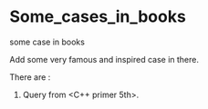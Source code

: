 # Some_cases_in_books
some case in books

Add some very famous and inspired case in there.

There are :
1.  Query   from <C++ primer 5th>.
